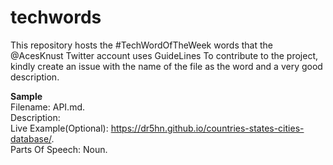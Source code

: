 # techwords
This repository hosts the #TechWordOfTheWeek words that the @AcesKnust Twitter account uses
GuideLines
To contribute to the project, kindly create an issue with the name of the file as the word and a very good description.


**Sample**    
Filename: API.md.     
Description:    
Live Example(Optional): https://dr5hn.github.io/countries-states-cities-database/.    
Parts Of Speech: Noun.    



